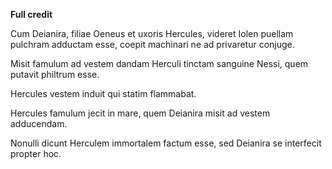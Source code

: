 **Full credit**

Cum Deianira, filiae Oeneus et uxoris Hercules, videret Iolen puellam pulchram adductam esse, coepit machinari ne ad privaretur conjuge.

Misit famulum ad vestem dandam Herculi tinctam sanguine Nessi, quem putavit philtrum esse.

Hercules vestem induit qui statim flammabat.

Hercules famulum jecit in mare, quem Deianira misit ad vestem adducendam.

Nonulli dicunt Herculem immortalem factum esse, sed Deianira se interfecit propter hoc. 
